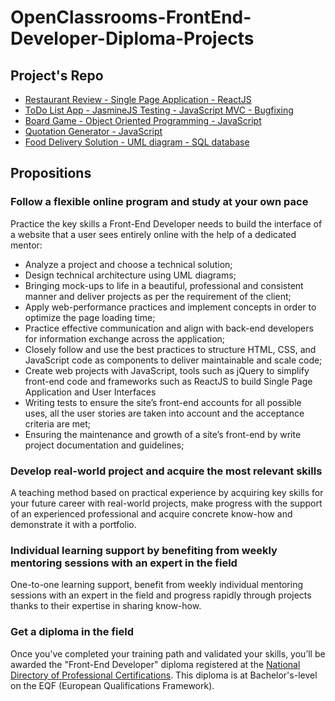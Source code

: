 # OpenClassrooms-FrontEnd-Developer-Diploma-Projects

## Project's Repo
* [Restaurant Review - Single Page Application - ReactJS](https://github.com/paulAlexSerban/ReactJS-Restaurant-Review-App)
* [ToDo List App - JasmineJS Testing - JavaScript MVC - Bugfixing](https://github.com/paulAlexSerban/JS-MVC-JasmineJS-Testing--ToDo-List-App)
* [Board Game - Object Oriented Programming - JavaScript](https://github.com/paulAlexSerban/JS-Cops-and-Robbers-Board-Game)
* [Quotation Generator - JavaScript](https://github.com/paulAlexSerban/JS-Quotation-Generator)
* [Food Delivery Solution - UML diagram - SQL database](https://github.com/paulAlexSerban/UML-SQL-Food-Delivery-Solution)


## Propositions
### Follow a flexible online program and study at your own pace
Practice the key skills a Front-End Developer needs to build the interface of a website that a user sees entirely online with the help of a dedicated mentor:
  * Analyze a project and choose a technical solution;
  * Design technical architecture using UML diagrams;
  * Bringing mock-ups to life in a beautiful, professional and consistent manner and deliver projects as per the requirement of the client;
  * Apply web-performance practices and implement concepts in order to optimize the page loading time;
  * Practice effective communication and align with back-end developers for information exchange across the application;
  * Closely follow and use the best practices to structure HTML, CSS, and JavaScript code as components to deliver maintainable and scale code;
  * Create web projects with JavaScript, tools such as jQuery to simplify front-end code and frameworks such as ReactJS to build Single Page Application and User Interfaces
  * Writing tests to ensure the site’s front-end accounts for all possible uses, all the user stories are taken into account and the acceptance criteria are met;
  * Ensuring the maintenance and growth of a site’s front-end by write project documentation and guidelines;

### Develop real-world project and acquire the most relevant skills
  A teaching method based on practical experience by acquiring key skills for your future career with real-world projects, make progress with the support of an experienced professional and acquire concrete know-how and demonstrate it with a portfolio.

### Individual learning support by benefiting from weekly mentoring sessions with an expert in the field
  One-to-one learning support, benefit from weekly individual mentoring sessions with an expert in the field and progress rapidly through projects thanks to their expertise in sharing know-how.

### Get a diploma in the field
  Once you’ve completed your training path and validated your skills, you’ll be awarded the "Front-End Developer" diploma registered at the [National Directory of Professional Certifications](https://www.francecompetences.fr/recherche/rncp/27099/). This diploma is at Bachelor's-level on the EQF (European Qualifications Framework).
